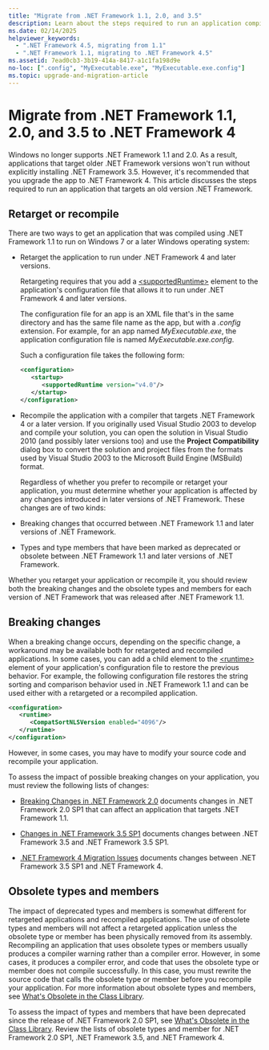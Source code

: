 ```yaml
---
title: "Migrate from .NET Framework 1.1, 2.0, and 3.5"
description: Learn about the steps required to run an application compiled using .NET Framework 1.1 on Windows 7 or later.
ms.date: 02/14/2025
helpviewer_keywords:
  - ".NET Framework 4.5, migrating from 1.1"
  - ".NET Framework 1.1, migrating to .NET Framework 4.5"
ms.assetid: 7ead0cb3-3b19-414a-8417-a1c1fa198d9e
no-loc: [".config", "MyExecutable.exe", "MyExecutable.exe.config"]
ms.topic: upgrade-and-migration-article
---
```

# Migrate from .NET Framework 1.1, 2.0, and 3.5 to .NET Framework 4

Windows no longer supports .NET Framework 1.1 and 2.0. As a result, applications that target older .NET Framework versions won't run without explicitly installing .NET Framework 3.5. However, it's recommended that you upgrade the app to .NET Framework 4. This article discusses the steps required to run an application that targets an old version .NET Framework.

## Retarget or recompile

There are two ways to get an application that was compiled using .NET Framework 1.1 to run on Windows 7 or a later Windows operating system:

- Retarget the application to run under .NET Framework 4 and later versions.

  Retargeting requires that you add a [\<supportedRuntime>](../configure-apps/file-schema/startup/supportedruntime-element.md) element to the application's configuration file that allows it to run under .NET Framework 4 and later versions.

  The configuration file for an app is an XML file that's in the same directory and has the same file name as the app, but with a _.config_ extension. For example, for an app named _MyExecutable.exe_, the application configuration file is named _MyExecutable.exe.config_.

  Such a configuration file takes the following form:

  ```xml
  <configuration>
     <startup>
        <supportedRuntime version="v4.0"/>
     </startup>
  </configuration>
  ```

- Recompile the application with a compiler that targets .NET Framework 4 or a later version. If you originally used Visual Studio 2003 to develop and compile your solution, you can open the solution in Visual Studio 2010 (and possibly later versions too) and use the **Project Compatibility** dialog box to convert the solution and project files from the formats used by Visual Studio 2003 to the Microsoft Build Engine (MSBuild) format.

  Regardless of whether you prefer to recompile or retarget your application, you must determine whether your application is affected by any changes introduced in later versions of .NET Framework. These changes are of two kinds:

- Breaking changes that occurred between .NET Framework 1.1 and later versions of .NET Framework.

- Types and type members that have been marked as deprecated or obsolete between .NET Framework 1.1 and later versions of .NET Framework.

Whether you retarget your application or recompile it, you should review both the breaking changes and the obsolete types and members for each version of .NET Framework that was released after .NET Framework 1.1.

## Breaking changes

When a breaking change occurs, depending on the specific change, a workaround may be available both for retargeted and recompiled applications. In some cases, you can add a child element to the [\<runtime>](../configure-apps/file-schema/startup/supportedruntime-element.md) element of your application's configuration file to restore the previous behavior. For example, the following configuration file restores the string sorting and comparison behavior used in .NET Framework 1.1 and can be used either with a retargeted or a recompiled application.

```xml
<configuration>
   <runtime>
      <CompatSortNLSVersion enabled="4096"/>
   </runtime>
</configuration>
```

However, in some cases, you may have to modify your source code and recompile your application.

To assess the impact of possible breaking changes on your application, you must review the following lists of changes:

- [Breaking Changes in .NET Framework 2.0](/previous-versions/aa570326(v=msdn.10)) documents changes in .NET Framework 2.0 SP1 that can affect an application that targets .NET Framework 1.1.

- [Changes in .NET Framework 3.5 SP1](/previous-versions/dotnet/articles/dd310284(v=msdn.10)) documents changes between .NET Framework 3.5 and .NET Framework 3.5 SP1.

- [.NET Framework 4 Migration Issues](net-framework-4-migration-issues.md) documents changes between .NET Framework 3.5 SP1 and .NET Framework 4.

## Obsolete types and members

The impact of deprecated types and members is somewhat different for retargeted applications and recompiled applications. The use of obsolete types and members will not affect a retargeted application unless the obsolete type or member has been physically removed from its assembly. Recompiling an application that uses obsolete types or members usually produces a compiler warning rather than a compiler error. However, in some cases, it produces a compiler error, and code that uses the obsolete type or member does not compile successfully. In this case, you must rewrite the source code that calls the obsolete type or member before you recompile your application. For more information about obsolete types and members, see [What's Obsolete in the Class Library](../whats-new/whats-obsolete.md).

To assess the impact of types and members that have been deprecated since the release of .NET Framework 2.0 SP1, see [What's Obsolete in the Class Library](../whats-new/whats-obsolete.md). Review the lists of obsolete types and member for .NET Framework 2.0 SP1, .NET Framework 3.5, and .NET Framework 4.
